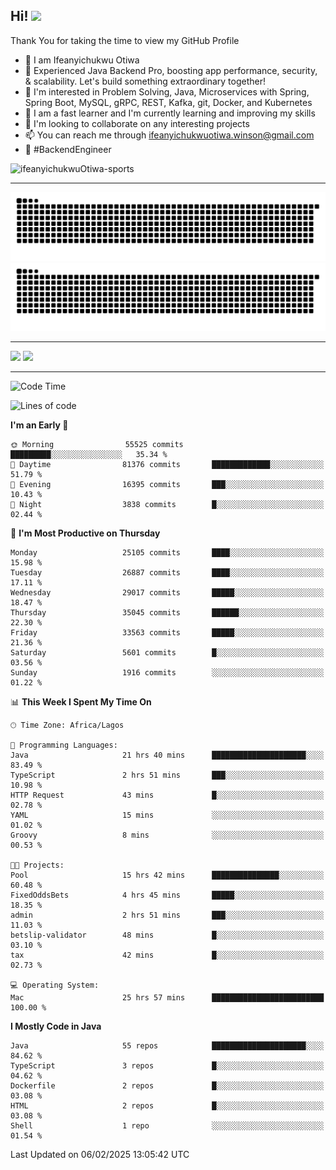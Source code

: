 <!-- BLOG-POST-LIST:START --><!-- BLOG-POST-LIST:END -->

## Hi! <img src="https://media.giphy.com/media/hvRJCLFzcasrR4ia7z/giphy.gif" width="4%"> 

Thank You for taking the time to view my GitHub Profile

- 👋 I am Ifeanyichukwu Otiwa
- 🚀 Experienced Java Backend Pro, boosting app performance, security, & scalability. Let's build something extraordinary together!
- 👀 I'm interested in Problem Solving, Java, Microservices with Spring, Spring Boot, MySQL, gRPC, REST, Kafka, git, Docker, and Kubernetes
- 🌱 I am a fast learner and I'm currently learning and improving my skills
- 💞️ I'm looking to collaborate on any interesting projects
- 📫 You can reach me through ifeanyichukwuotiwa.winson@gmail.com
- 🚀 #BackendEngineer

<p align="left" marginTop="10px"> <img src="https://komarev.com/ghpvc/?username=ifeanyichukwuOtiwa-sports&label=Profile%20views&color=0e75b6&style=for-the-badge" alt="ifeanyichukwuOtiwa-sports" /> </p>

***

<!--🐍📈SNAKEGRAPH / 🌐WEBSITE: https://github.com/Platane/snk -->
![github contribution grid snake animation](https://raw.githubusercontent.com/ifeanyichukwuOtiwa-sports/ifeanyichukwuOtiwa-sports/output/github-contribution-grid-snake-dark.svg#gh-dark-mode-only)![github contribution grid snake animation](https://raw.githubusercontent.com/ifeanyichukwuOtiwa-sports/ifeanyichukwuOtiwa-sports/output/github-contribution-grid-snake.svg#gh-light-mode-only)

***

<p float="left">
  <img float="left" src="https://github-readme-stats.vercel.app/api?username=ifeanyichukwuOtiwa-sports&count_private=true&include_all_commits=true&theme=react&show_icons=true" />
  <img float="right" src="https://github-readme-stats.vercel.app/api/top-langs/?username=ifeanyichukwuOtiwa-sports&layout=compact&show_icons=true&theme=react" /> 
</p>

***



<!--START_SECTION:waka-->
![Code Time](http://img.shields.io/badge/Code%20Time-3%2C439%20hrs%2058%20mins-blue)

![Lines of code](https://img.shields.io/badge/From%20Hello%20World%20I%27ve%20Written-39.4%20million%20lines%20of%20code-blue)

**I'm an Early 🐤** 

```text
🌞 Morning                55525 commits       █████████░░░░░░░░░░░░░░░░   35.34 % 
🌆 Daytime                81376 commits       █████████████░░░░░░░░░░░░   51.79 % 
🌃 Evening                16395 commits       ███░░░░░░░░░░░░░░░░░░░░░░   10.43 % 
🌙 Night                  3838 commits        █░░░░░░░░░░░░░░░░░░░░░░░░   02.44 % 
```
📅 **I'm Most Productive on Thursday** 

```text
Monday                   25105 commits       ████░░░░░░░░░░░░░░░░░░░░░   15.98 % 
Tuesday                  26887 commits       ████░░░░░░░░░░░░░░░░░░░░░   17.11 % 
Wednesday                29017 commits       █████░░░░░░░░░░░░░░░░░░░░   18.47 % 
Thursday                 35045 commits       ██████░░░░░░░░░░░░░░░░░░░   22.30 % 
Friday                   33563 commits       █████░░░░░░░░░░░░░░░░░░░░   21.36 % 
Saturday                 5601 commits        █░░░░░░░░░░░░░░░░░░░░░░░░   03.56 % 
Sunday                   1916 commits        ░░░░░░░░░░░░░░░░░░░░░░░░░   01.22 % 
```


📊 **This Week I Spent My Time On** 

```text
🕑︎ Time Zone: Africa/Lagos

💬 Programming Languages: 
Java                     21 hrs 40 mins      █████████████████████░░░░   83.49 % 
TypeScript               2 hrs 51 mins       ███░░░░░░░░░░░░░░░░░░░░░░   10.98 % 
HTTP Request             43 mins             █░░░░░░░░░░░░░░░░░░░░░░░░   02.78 % 
YAML                     15 mins             ░░░░░░░░░░░░░░░░░░░░░░░░░   01.02 % 
Groovy                   8 mins              ░░░░░░░░░░░░░░░░░░░░░░░░░   00.53 % 

🐱‍💻 Projects: 
Pool                     15 hrs 42 mins      ███████████████░░░░░░░░░░   60.48 % 
FixedOddsBets            4 hrs 45 mins       █████░░░░░░░░░░░░░░░░░░░░   18.35 % 
admin                    2 hrs 51 mins       ███░░░░░░░░░░░░░░░░░░░░░░   11.03 % 
betslip-validator        48 mins             █░░░░░░░░░░░░░░░░░░░░░░░░   03.10 % 
tax                      42 mins             █░░░░░░░░░░░░░░░░░░░░░░░░   02.73 % 

💻 Operating System: 
Mac                      25 hrs 57 mins      █████████████████████████   100.00 % 
```

**I Mostly Code in Java** 

```text
Java                     55 repos            █████████████████████░░░░   84.62 % 
TypeScript               3 repos             █░░░░░░░░░░░░░░░░░░░░░░░░   04.62 % 
Dockerfile               2 repos             █░░░░░░░░░░░░░░░░░░░░░░░░   03.08 % 
HTML                     2 repos             █░░░░░░░░░░░░░░░░░░░░░░░░   03.08 % 
Shell                    1 repo              ░░░░░░░░░░░░░░░░░░░░░░░░░   01.54 % 
```




 Last Updated on 06/02/2025 13:05:42 UTC
<!--END_SECTION:waka-->

<!--
<p align="center">
![trophy](https://github-profile-trophy.vercel.app/?username=ifeanyichukwuOtiwa-sports&theme=onedark) (https://github.com/ryo-ma/github-profile-trophy)
</p>
-->

<!---
ifeanyi-otiwa/ifeanyi-otiwa is a ✨ special ✨ repository because its `README.md` (this file) appears on your GitHub profile.
You can click the Preview link to take a look at your changes.
--->
